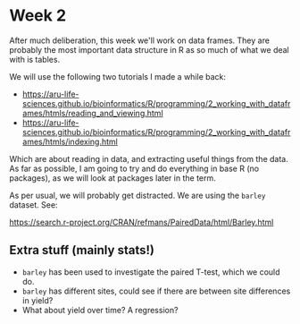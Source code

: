 # Week 2

After much deliberation, this week we'll work on data frames. They are probably the most important data structure in R as so much of what we deal with is tables.

We will use the following two tutorials I made a while back:
- https://aru-life-sciences.github.io/bioinformatics/R/programming/2_working_with_dataframes/htmls/reading_and_viewing.html
- https://aru-life-sciences.github.io/bioinformatics/R/programming/2_working_with_dataframes/htmls/indexing.html

Which are about reading in data, and extracting useful things from the data. As far as possible, I am going to try and do everything in base R (no packages), as we will look at packages later in the term.

As per usual, we will probably get distracted. We are using the `barley` dataset. See:

https://search.r-project.org/CRAN/refmans/PairedData/html/Barley.html

## Extra stuff (mainly stats!)

- `barley` has been used to investigate the paired T-test, which we could do.
- `barley` has different sites, could see if there are between site differences in yield?
- What about yield over time? A regression?
